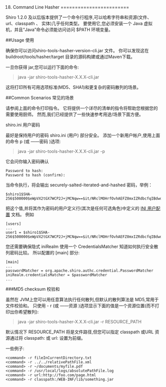 18. Command Line Hasher
========================

Shiro 1.2.0 及以后版本提供了一个命令行程序,可以哈希字符串和资源(文件、url、classpath 、 实体)几乎任何类型。 要使用它,您必须安装一个 Java 虚拟机，并且“Java”命令必须能访问访问 $PATH 环境变量。

##Usage 使用

确保你可以访问shiro-tools-hasher-version-cli.jar  文件。 你可以发现这在 buildroot/tools/hasher/target 目录的源码构建或通过Maven下载。

一旦你获得 jar,您可以运行下面的命令:

>java -jar shiro-tools-hasher-X.X.X-cli.jar

这将打印所有可用选项标准(MD5、SHA1)和更复杂的密码散列的场景。

##Common Scenarios 常见的场景

请参阅上面的命令打印指令。 它将提供一个详尽的清单的指令将帮助您根据您的需要使用厨师。 然而,我们已经提供了一些快速参考用途/场景下面方便。

shiro.ini 用户密码

最好是保持用户的密码 shiro.ini (用户) 部分安全。 添加一个新用户帐户,使用上面的命令 p (或 ——密码 )选项:

>java -jar shiro-tools-hasher-X.X.X-cli.jar -p

它会问你输入密码确认

	Password to hash:
	Password to hash (confirm):

当命令执行，将会输出 securely-salted-iterated-and-hashed
密码，举例：	

	$shiro1$SHA-256$500000$eWpVX2tGX7WCP2J+jMCNqw==$it/NRclMOHrfOvhAEFZ0mxIZRdbcfqIBdwdwdDXW2dM=

把这个值,并将其作为密码的用户定义行(其次是任何可选角色)中定义的 [INI 用户配置](https://github.com/waylau/apache-shiro-1.2.x-reference/blob/master/I.%20Overview%20%E6%80%BB%E8%A7%88/4.%20Configuration%20%E9%85%8D%E7%BD%AE.md#users) 文档。 例如

	[users]
	...
	user1 = $shiro1$SHA-256$500000$eWpVX2tGX7WCP2J+jMCNqw==$it/NRclMOHrfOvhAEFZ0mxIZRdbcfqIBdwdwdDXW2dM=

您还需要确保隐式 iniRealm 使用一个 CredentialsMatcher  知道如何执行安全散列密码比较。 所以配置的 [main] 部分:

	[main]
	...
	passwordMatcher = org.apache.shiro.authc.credential.PasswordMatcher
	iniRealm.credentialsMatcher = $passwordMatcher
	...

###MD5 checksum 校验和

虽然在 JVM上您可以用任意算法执行任何散列,但默认的散列算法是 MD5,常用于文件校验和。 只使用 - r (或 ——资源 )选项显示下面的值是一个资源位置(而不打印出你希望散列):

>java -jar shiro-tools-hasher-X.X.X-cli.jar -r RESOURCE_PATH

默认情况下 RESOURCE_PATH 将是文件路径,但您可以指定 classpath 或URL 资源通过将 classpath: 或 url: 设置为前缀。

一些例子:

	<command> -r fileInCurrentDirectory.txt
	<command> -r ../../relativePathFile.xml
	<command> -r ~/documents/myfile.pdf
	<command> -r /usr/local/logs/absolutePathFile.log
	<command> -r url:http://foo.com/page.html
	<command> -r classpath:/WEB-INF/lib/something.jar